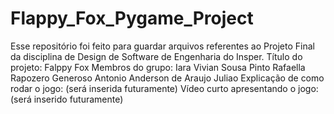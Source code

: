 # Flappy_Fox_Pygame_Project
Esse repositório foi feito para guardar arquivos referentes ao Projeto Final da disciplina de Design de Software de Engenharia do Insper.
Título do projeto: Falppy Fox
Membros do grupo:
Iara Vivian Sousa Pinto
Rafaella Rapozero Generoso
Antonio Anderson de Araujo Juliao
Explicação de como rodar o jogo: (será inserida futuramente)
Vídeo curto apresentando o jogo: (será inserido futuramente)
